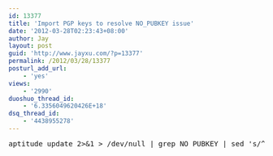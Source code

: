 ```yaml
---
id: 13377
title: 'Import PGP keys to resolve NO_PUBKEY issue'
date: '2012-03-28T02:23:43+08:00'
author: Jay
layout: post
guid: 'http://www.jayxu.com/?p=13377'
permalink: /2012/03/28/13377
posturl_add_url:
    - 'yes'
views:
    - '2990'
duoshuo_thread_id:
    - '6.3356049620426E+18'
dsq_thread_id:
    - '4438955278'
---
```


<pre class="lang:shell decode:1 " >
aptitude update 2>&1 > /dev/null | grep NO_PUBKEY | sed 's/^.*NO_PUBKEY //g' | xargs -L 1 gpg --keyserver keyserver.ubuntu.com --recv-keys; gpg --armor --export | apt-key add -
</pre>